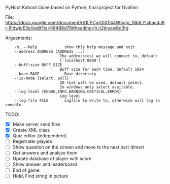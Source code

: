 PyHoot
Kahoot clone based on Python, final project for Gvahim

File:
https://docs.google.com/document/d/1LPCgrDlXF44W5gIg_f8bILYIs6acdJ8r-IFdwjgE3eI/edit?ts=58488d76#heading=h.n2jnyow8d3tg

Arguements:

        -h, --help            show this help message and exit
        --address ADDRESS [ADDRESS ...]
                            The address(es) we will connect to, default
                            ['localhost:8080']
        --buff-size BUFF_SIZE
                            Buff size for each time, default 1024
        --base BASE           Base directory
        --io-mode {select, poll}
                            IO that will be used, default select.
                            In windows only select available.
        --log-level {DEBUG,INFO,WARNING,CRITICAL,ERROR}
                            Log level
        --log-file FILE       Logfile to write to, otherwise will log to console.

TODO:
- [X] Make server send files
- [X] Create XML class
- [X] Quiz editor (independent)
- [ ] Registrater players
- [ ] Show question on the screen and move to the next part (timer)
- [ ] Get answers and analyze them
- [ ] Update database of player with score
- [ ] Show answer and leaderboard
- [ ] End of game
- [ ] Hide\ Find string in picture
